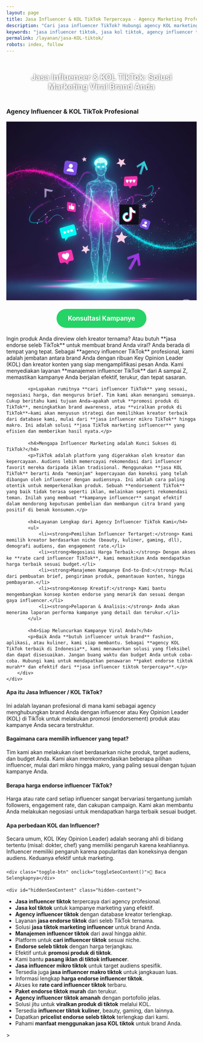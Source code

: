 ```yaml
---
layout: page
title: Jasa Influencer & KOL TikTok Terpercaya - Agency Marketing Profesional
description: "Cari jasa influencer TikTok? Hubungi agency KOL marketing kami untuk endorse seleb TikTok. Solusi promosi produk viral melalui influencer mikro & makro terpercaya."
keywords: "jasa influencer tiktok, jasa kol tiktok, agency influencer tiktok, jasa endorse tiktok, jasa tiktok marketing influencer, manajemen influencer tiktok, cari influencer tiktok, endorse seleb tiktok, promosi produk di tiktok, pasang iklan di tiktok influencer, butuh influencer untuk brand, jasa viralkan produk di tiktok, jasa influencer mikro tiktok, jasa influencer makro tiktok, influencer tiktok beauty, influencer tiktok kuliner, harga endorse influencer tiktok, rate card influencer tiktok, biaya jasa influencer tiktok, paket endorse tiktok murah, pricelist endorse seleb tiktok, platform influencer marketing tiktok, jasa influencer tiktok terpercaya"
permalink: /layanan/jasa-KOL-tiktok/
robots: index, follow
---
```


<script type="application/ld+json">
{
  "@context": "https://schema.org",
  "@graph": [
    {
      "@type": "WebSite",
      "@id": "https://auradigital.id/#website",
      "url": "https://auradigital.id/",
      "name": "auradigital.id"
    },
    {
      "@type": "WebPage",
      "@id": "https://auradigital.id/layanan/jasa-KOL-tiktok/#webpage",
      "url": "https://auradigital.id/layanan/jasa-KOL-tiktok/",
      "name": "Jasa KOL & Influencer TikTok | Agency Marketing Terpercaya",
      "isPartOf": {
        "@id": "https://auradigital.id/#website"
      },
      "breadcrumb": {
        "@id": "https://auradigital.id/layanan/jasa-KOL-tiktok/#breadcrumb"
      },
      "description": "Butuh jasa KOL atau influencer TikTok untuk promosi? Kami adalah agency influencer terpercaya yang menghubungkan brand Anda dengan kreator top untuk kampanye viral yang efektif dan terukur."
    },
    {
      "@type": "Service",
      "name": "Jasa Influencer & KOL TikTok Marketing",
      "serviceType": "Influencer Marketing",
      "provider": {
        "@type": "WebSite",
        "name": "auradigital.id",
        "url": "https://auradigital.id/"
      },
      "areaServed": {
        "@type": "Country",
        "name": "Indonesia"
      },
      "description": "Layanan manajemen dan agency influencer TikTok profesional untuk promosi produk, brand awareness, dan kampanye viral. Kami menyediakan jaringan KOL dan seleb TikTok terkurasi."
    },
    {
      "@type": "Product",
      "name": "Paket Influencer Marketing TikTok",
      "image": "https://raw.githubusercontent.com/AzkaAtta/azkaatta.github.io/main/image/jasa-kol-tiktok.webp",
      "description": "Beli paket endorse dari influencer atau KOL TikTok. Layanan mencakup pemilihan kreator, negosiasi, briefing, hingga pelaporan hasil kampanye. Solusi efektif untuk menjangkau target audiens.",
      "brand": {
        "@type": "Brand",
        "name": "auradigital.id"
      },
      "offers": {
        "@type": "Offer",
        "priceCurrency": "IDR",
        "price": "500000",
        "availability": "https://schema.org/InStock",
        "url": "https://auradigital.id/layanan/jasa-KOL-tiktok/"
      }
    },
    {
      "@type": "BreadcrumbList",
      "@id": "https://auradigital.id/layanan/jasa-KOL-tiktok/#breadcrumb",
      "itemListElement": [
        {
          "@type": "ListItem",
          "position": 1,
          "name": "Home",
          "item": "https://auradigital.id/"
        },
        {
          "@type": "ListItem",
          "position": 2,
          "name": "Layanan",
          "item": "https://auradigital.id/layanan/"
        },
        {
          "@type": "ListItem",
          "position": 3,
          "name": "Jasa KOL TikTok",
          "item": "https://auradigital.id/layanan/jasa-KOL-tiktok/"
        }
      ]
    },
    {
      "@type": "FAQPage",
      "mainEntity": [
        {
          "@type": "Question",
          "name": "Apa itu Jasa Influencer / KOL TikTok?",
          "acceptedAnswer": {
            "@type": "Answer",
            "text": "Ini adalah layanan profesional di mana kami (sebagai agency) menghubungkan brand Anda dengan influencer atau Key Opinion Leader (KOL) di TikTok untuk melakukan promosi (endorsement) produk atau kampanye Anda."
          }
        },
        {
          "@type": "Question",
          "name": "Bagaimana cara memilih influencer yang tepat?",
          "acceptedAnswer": {
            "@type": "Answer",
            "text": "Tim kami akan melakukan riset berdasarkan niche produk, target audiens, dan budget Anda. Kami akan merekomendasikan beberapa pilihan influencer, mulai dari mikro hingga makro, yang paling sesuai dengan tujuan kampanye Anda."
          }
        },
        {
          "@type": "Question",
          "name": "Berapa harga endorse influencer TikTok?",
          "acceptedAnswer": {
            "@type": "Answer",
            "text": "Harga atau rate card setiap influencer sangat bervariasi tergantung jumlah followers, engagement rate, dan cakupan campaign. Kami akan membantu Anda melakukan negosiasi untuk mendapatkan harga terbaik sesuai budget."
          }
        }
      ]
    }
  ]
}
</script>

<h2 style="text-align: center; color: #fff; text-shadow: 0 0 4px rgba(0,0,0,0.7); padding: 20px 15px;">
    Jasa Influencer & KOL TikTok: Solusi Marketing Viral Brand Anda
</h2>

<div class="jasa-top-komen-tiktok-container">
    <div class="service-card" id="jasa-KOL-tiktok-card" onclick="toggleService(this)">
        <h3>Agency Influencer & KOL TikTok Profesional</h3>
        <img src="https://raw.githubusercontent.com/AzkaAtta/azkaatta.github.io/main/image/jasa-KOL-tiktok.webp" alt="Agency Jasa Influencer & KOL TikTok" style="max-width:100%; height:auto;" loading="lazy">
        <a href="https://wa.me/62895402343693?text=Halo,%20saya%20tertarik%20dengan%20Jasa%20KOL/Influencer%20TikTok.%20Bisa%20info%20lebih%20lanjut?" target="_blank" class="whatsapp-button" style="display: block; width: fit-content; margin: 20px auto; padding: 15px 30px; background-color: #25D366; color: white; text-align: center; text-decoration: none; border-radius: 50px; font-size: 1.2em; font-weight: bold; transition: background-color 0.3s ease;">
            Konsultasi Kampanye
        </a>
        <div class="service-description">
            <p>Ingin produk Anda direview oleh kreator ternama? Atau butuh **jasa endorse seleb TikTok** untuk membuat brand Anda viral? Anda berada di tempat yang tepat. Sebagai **agency influencer TikTok** profesional, kami adalah jembatan antara brand Anda dengan ribuan Key Opinion Leader (KOL) dan kreator konten yang siap mengamplifikasi pesan Anda. Kami menyediakan layanan **manajemen influencer TikTok** dari A sampai Z, memastikan kampanye Anda berjalan efektif, terukur, dan tepat sasaran.</p>

            <p>Lupakan rumitnya **cari influencer TikTok** yang sesuai, negosiasi harga, dan mengurus brief. Tim kami akan menangani semuanya. Cukup beritahu kami tujuan Anda—apakah untuk **promosi produk di TikTok**, meningkatkan brand awareness, atau **viralkan produk di TikTok**—kami akan menyusun strategi dan memilihkan kreator terbaik dari database kami, mulai dari **jasa influencer mikro TikTok** hingga makro. Ini adalah solusi **jasa TikTok marketing influencer** yang efisien dan memberikan hasil nyata.</p>

            <h4>Mengapa Influencer Marketing adalah Kunci Sukses di TikTok?</h4>
            <p>TikTok adalah platform yang digerakkan oleh kreator dan kepercayaan. Audiens lebih memercayai rekomendasi dari influencer favorit mereka daripada iklan tradisional. Menggunakan **jasa KOL TikTok** berarti Anda "meminjam" kepercayaan dan koneksi yang telah dibangun oleh influencer dengan audiensnya. Ini adalah cara paling otentik untuk memperkenalkan produk. Sebuah **endorsement TikTok** yang baik tidak terasa seperti iklan, melainkan seperti rekomendasi teman. Inilah yang membuat **kampanye influencer** sangat efektif dalam mendorong keputusan pembelian dan membangun citra brand yang positif di benak konsumen.</p>

            <h4>Layanan Lengkap dari Agency Influencer TikTok Kami</h4>
            <ul>
                <li><strong>Pemilihan Influencer Tertarget:</strong> Kami memilih kreator berdasarkan niche (beauty, kuliner, gaming, dll), demografi audiens, dan engagement rate.</li>
                <li><strong>Negosiasi Harga Terbaik:</strong> Dengan akses ke **rate card influencer TikTok**, kami memastikan Anda mendapatkan harga terbaik sesuai budget.</li>
                <li><strong>Manajemen Kampanye End-to-End:</strong> Mulai dari pembuatan brief, pengiriman produk, pemantauan konten, hingga pembayaran.</li>
                <li><strong>Konsep Kreatif:</strong> Kami bantu mengembangkan konsep konten endorse yang menarik dan sesuai dengan gaya influencer.</li>
                <li><strong>Pelaporan & Analisis:</strong> Anda akan menerima laporan performa kampanye yang detail dan terukur.</li>
            </ul>

            <h4>Siap Meluncurkan Kampanye Viral Anda?</h4>
            <p>Baik Anda **butuh influencer untuk brand** fashion, aplikasi, atau kuliner, kami siap membantu. Sebagai **agency KOL TikTok terbaik di Indonesia**, kami menawarkan solusi yang fleksibel dan dapat disesuaikan. Jangan buang waktu dan budget Anda untuk coba-coba. Hubungi kami untuk mendapatkan penawaran **paket endorse tiktok murah** dan efektif dari **jasa influencer tiktok terpercaya**.</p>
        </div>
    </div>
</div>

<style>
  /* Struktur CSS Anda tidak diubah */
</style>

<div class="accordion">
  <div class="accordion-item">
    <div class="accordion-title"><h4>Apa itu Jasa Influencer / KOL TikTok?</h4></div>
    <div class="accordion-content">
      Ini adalah layanan profesional di mana kami sebagai agency menghubungkan brand Anda dengan influencer atau Key Opinion Leader (KOL) di TikTok untuk melakukan promosi (endorsement) produk atau kampanye Anda secara terstruktur.
    </div>
  </div>

  <div class="accordion-item">
    <div class="accordion-title"><h4>Bagaimana cara memilih influencer yang tepat?</h4></div>
    <div class="accordion-content">
      Tim kami akan melakukan riset berdasarkan niche produk, target audiens, dan budget Anda. Kami akan merekomendasikan beberapa pilihan influencer, mulai dari mikro hingga makro, yang paling sesuai dengan tujuan kampanye Anda.
    </div>
  </div>

  <div class="accordion-item">
    <div class="accordion-title"><h4>Berapa harga endorse influencer TikTok?</h4></div>
    <div class="accordion-content">
      Harga atau rate card setiap influencer sangat bervariasi tergantung jumlah followers, engagement rate, dan cakupan campaign. Kami akan membantu Anda melakukan negosiasi untuk mendapatkan harga terbaik sesuai budget.
    </div>
  </div>
  
  <div class="accordion-item">
    <div class="accordion-title"><h4>Apa perbedaan KOL dan Influencer?</h4></div>
    <div class="accordion-content">
      Secara umum, KOL (Key Opinion Leader) adalah seorang ahli di bidang tertentu (misal: dokter, chef) yang memiliki pengaruh karena keahliannya. Influencer memiliki pengaruh karena popularitas dan koneksinya dengan audiens. Keduanya efektif untuk marketing.
    </div>
  </div>
</div>

<script>
  // Struktur JS Anda tidak diubah
</script>


<style>
  /* Struktur CSS Anda tidak diubah */
</style>

<div class="toggle-container">

    <div class="toggle-btn" onclick="toggleSeoContent()">📌 Baca Selengkapnya</div>
    
    <div id="hiddenSeoContent" class="hidden-content">
  <ul>
    <li><strong>Jasa influencer tiktok</strong> terpercaya dari agency profesional.</li>
    <li><strong>Jasa kol tiktok</strong> untuk kampanye marketing yang efektif.</li>
    <li><strong>Agency influencer tiktok</strong> dengan database kreator terlengkap.</li>
    <li>Layanan <strong>jasa endorse tiktok</strong> dari seleb TikTok ternama.</li>
    <li>Solusi <strong>jasa tiktok marketing influencer</strong> untuk brand Anda.</li>
    <li><strong>Manajemen influencer tiktok</strong> dari awal hingga akhir.</li>
    <li>Platform untuk <strong>cari influencer tiktok</strong> sesuai niche.</li>
    <li><strong>Endorse seleb tiktok</strong> dengan harga terjangkau.</li>
    <li>Efektif untuk <strong>promosi produk di tiktok</strong>.</li>
    <li>Kami bantu <strong>pasang iklan di tiktok influencer</strong>.</li>
    <li><strong>Jasa influencer mikro tiktok</strong> untuk target audiens spesifik.</li>
    <li>Tersedia juga <strong>jasa influencer makro tiktok</strong> untuk jangkauan luas.</li>
    <li>Informasi lengkap <strong>harga endorse influencer tiktok</strong>.</li>
    <li>Akses ke <strong>rate card influencer tiktok</strong> terbaru.</li>
    <li><strong>Paket endorse tiktok murah</strong> dan terukur.</li>
    <li><strong>Agency influencer tiktok amanah</strong> dengan portofolio jelas.</li>
    <li>Solusi jitu untuk <strong>viralkan produk di tiktok</strong> melalui KOL.</li>
    <li>Tersedia <strong>influencer tiktok kuliner</strong>, beauty, gaming, dan lainnya.</li>
    <li>Dapatkan <strong>pricelist endorse seleb tiktok</strong> terlengkap dari kami.</li>
    <li>Pahami <strong>manfaat menggunakan jasa KOL tiktok</strong> untuk brand Anda.</li>
</ul>
    </div>
</div>

<style>
    .toggle-container {
        margin-top: 20px; 
    }
    .toggle-btn {
        cursor: pointer;
        /* Warna tombol diubah agar kontras dengan background gelap */
        color: #67e8f9; /* Biru Cyan Terang */
        text-decoration: underline;
        display: inline-block;
        font-weight: bold;
        text-shadow: 0 1px 2px rgba(0,0,0,0.5);
    }
    .hidden-content {
        /* KUNCI #1: Konten disembunyikan di awal */
        display: none; 
        
        /* KUNCI #2: Style diubah menjadi transparan & teks putih */
        background: rgba(0, 0, 0, 0.25); /* Background semi-transparan gelap */
        backdrop-filter: blur(8px);
        color: #ffffff; /* Warna teks utama menjadi putih */
        border: 1px solid rgba(255, 255, 255, 0.15); /* Border efek kaca */
        
        margin-top: 15px;
        padding: 20px;
        border-radius: 12px;
        text-shadow: 0 1px 2px rgba(0,0,0,0.5); /* Bayangan agar teks mudah dibaca */
    }
    .hidden-content ul {
        margin: 0;
        padding-left: 20px;
    }
    .hidden-content li {
        margin-bottom: 8px;
    }
    .hidden-content strong {
        color: #93c5fd; /* Warna biru muda untuk keyword */
    }
</style>>

<script>
    function toggleSeoContent() {
        var content = document.getElementById("hiddenSeoContent");
        var button = document.querySelector(".toggle-btn");
        
        // Cek apakah konten sedang tersembunyi atau tidak
        if (content.style.display === "none" || content.style.display === "") {
            content.style.display = "block";
            button.textContent = "📌 Tutup Selengkapnya";
        } else {
            content.style.display = "none";
            button.textContent = "📌 Baca Selengkapnya";
        }
    }
</script>
<script>
    // Struktur JS Anda tidak diubah
</script>
